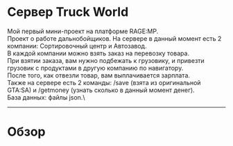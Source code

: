 # Сервер Truck World

Мой первый мини-проект на платформе RAGE:MP.\
Проект о работе дальнобойщиков. На сервере в данный момент есть 2 компании: Сортировочный центр и Автозавод.\
В каждой компании можно взять заказ на перевозку товара.\
При взятии заказа, вам нужно подбежать к грузовику, и привезти грузовик с продуктами в другую компанию по навигатору.\
После того, как отвезли товар, вам выплачивается зарплата.\
Также на сервере есть 2 команды: /save (взята из оригинальной GTA:SA) и /getmoney (узнать сколько в данный момент денег).\
База данных: файлы json.\

____

# Обзор


